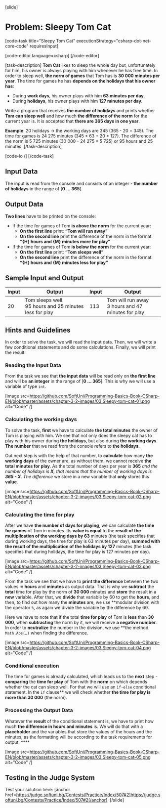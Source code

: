 [slide]
# Problem: Sleepy Tom Cat

[code-task title="Sleepy Tom Cat" executionStrategy="csharp-dot-net-core-code" requiresInput]

[code-editor language=csharp]
[/code-editor]

[task-description]
**Tom Cat** likes to sleep the whole day but, unfortunately for him, his owner is always playing with him whenever he has free time. In order to sleep well, **the norm of games** that Tom has is **30 000 minutes per year**. The time for games he has **depends on the holidays that his owner has**:
- During **work days**, his owner plays with him **63 minutes per day**. 
- During **holidays**, his owner plays with him **127 minutes per day**. 

Write a program that receives **the number of holidays** and prints whether **Tom can sleep well** and how much **the difference of the norm** for the current year is. It is accepted that **there are 365 days in one year**.    

**Example**: 20 holidays -> the working days are 345 (365 - 20 = 345). The time for games is 24 275 minutes (345 \* 63 + 20 \* 127). The difference of the norm is 5 725 minutes (30 000 – 24 275 = 5 725) or 95 hours and 25 minutes.
[/task-description]

[code-io /]
[/code-task]

## Input Data

The input is read from the console and consists of an integer - **the number of holidays** in the range of [**0 … 365**].

## Output Data

**Two lines** have to be printed on the console: 
- If the time for games of Tom **is above the norm** for the current year: 
  - **On the first line** print: **“Tom will run away”**
  - **On the second line** print the difference of the norm in the format:  
   **“{H} hours and {M} minutes more for play”**
- If the time for games of Tom **is below the norm** for the current year:
  - **On the first line** print: **“Tom sleeps well”**
  - **On the second line** print the difference of the norm in the format:  
   **“{H} hours and {M} minutes less for play”**

## Sample Input and Output

| Input |                          Output                        | Input |                       Output                       |
|-------|--------------------------------------------------------|-------|----------------------------------------------------|
|20     |Tom sleeps well<br>95 hours and 25 minutes less for play|113    |Tom will run away<br>3 hours and 47 minutes for play|

## Hints and Guidelines

In order to solve the task, we will read the input data. Then, we will write a few conditional statements and do some calculations. Finally, we will print the result.

### Reading the Input Data

From the task we see that **the input data** will be read only on **the first line** and will be **an integer** in the range of [**0 … 365**]. This is why we will use a variable of type `int`. 

[image src=https://github.com/SoftUni/Programming-Basics-Book-CSharp-EN/blob/master/assets/chapter-3-2-images/03.Sleepy-tom-cat-01.png alt="Code" /]

### Calculating the working days

To solve the task, **first** we have to calculate **the total minutes** the owner of Tom is playing with him. We see that not only does the sleepy cat has to play with his owner during **the holidays**, but also during **the working days**. **The number** that we read from the console refers to **the holidays**. 

Out next step is with the help of that number, to **calculate** how many **the working days** of the owner are, as without them, we cannot receive **the total minutes for play**. As the total number of days per year is **365** *and the number of holidays is **X**, that means that the number of working days is **365 - X***. *The difference* we store in a new variable that  **only** stores this **value**.

[image src=https://github.com/SoftUni/Programming-Basics-Book-CSharp-EN/blob/master/assets/chapter-3-2-images/03.Sleepy-tom-cat-02.png alt="Code" /]

### Calculating the time for play

After we have **the number of days for playing**, we can calculate **the time for games** of Tom in minutes. Its **value is equal** to the **result of the multiplication of the working days by 63** minutes (the task specifies that during working days, the time for play is 63 minutes per day), **summed with the result of the multiplication of the holidays by 127** minutes (the task specifies that during holidays, the time for play is 127 minutes per day).

[image src=https://github.com/SoftUni/Programming-Basics-Book-CSharp-EN/blob/master/assets/chapter-3-2-images/03.Sleepy-tom-cat-03.png alt="Code" /]

From the task we see that we have to **print the difference** between the two values in **hours** and **minutes** as output data. That is why we **subtract** the **total** time for play by the norm of **30 000** minutes and **store** the result in a **new** variable. After that, we **divide** that variable by 60 to get the **hours**, and then, to find out how many the **minutes** are, we use **modular division with the operator `%`, as again we divide the variable by the difference by 60.

Here we have to note that if the total **time for play** of Tom is **less** than **30 000**, when **subtracting** the norm by it, we will receive **a negative number**. In order to **neutralize** the number in the division, we use **the method `Math.Abs(…)` when finding the difference.

[image src=https://github.com/SoftUni/Programming-Basics-Book-CSharp-EN/blob/master/assets/chapter-3-2-images/03.Sleepy-tom-cat-04.png alt="Code" /]

### Conditional execution

The time for games is already calculated, which leads us to the **next** step - **comparing** the **time for play** of Tom with the **norm** on which depends whether the cat can sleep well. For that we will use an `if-else` conditional statement. In the `if` clause** we will check whether **the time for play is more than 30 000** (the norm).

### Processing the Output Data

Whatever the **result** of the conditional statement is, we have to print how much **the difference in hours and minutes** is. We will do that with a **placeholder** and the variables that store the values of the hours and the minutes, as the formatting will be according to the task requirements for output. ****

[image src=https://github.com/SoftUni/Programming-Basics-Book-CSharp-EN/blob/master/assets/chapter-3-2-images/03.Sleepy-tom-cat-05.png alt="Code" /]

## Testing in the Judge System

Test your solution here: [anchor href=https://judge.softuni.bg/Contests/Practice/Index/507#2]https://judge.softuni.bg/Contests/Practice/Index/507#2[/anchor].
[/slide]